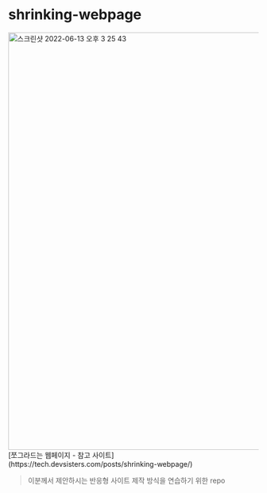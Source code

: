 # shrinking-webpage

<img width="840" alt="스크린샷 2022-06-13 오후 3 25 43" src="https://user-images.githubusercontent.com/85833148/173292457-c6237ebb-c0e8-4776-9218-74b3dd4c36a7.png">
[쪼그라드는 웹페이지 - 참고 사이트](https://tech.devsisters.com/posts/shrinking-webpage/)     

> 이분께서 제안하시는 반응형 사이트 제작 방식을 연습하기 위한 repo
